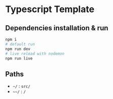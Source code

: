 # Typescript Template

## Dependencies installation & run
```sh
npm i
# default run
npm run dev
# live reload with nodemon
npm run live
```

## Paths

* `~/` : `src/`
* `~~/` : `/`